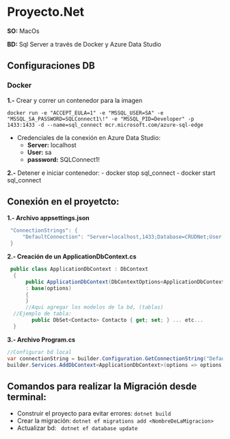 # **Proyecto.Net**

**SO:** MacOs

**BD:** Sql Server a través de Docker y Azure Data Studio

## Configuraciones DB

### Docker


**1.-** Crear y correr un contenedor para la imagen

`docker run -e "ACCEPT_EULA=1" -e "MSSQL_USER=SA" -e "MSSQL_SA_PASSWORD=SQLConnect1\!" -e "MSSQL_PID=Developer" -p 1433:1433 -d --name=sql_connect mcr.microsoft.com/azure-sql-edge`

  - Credenciales de la conexión en Azure Data Studio:
    * **Server:** localhost
    * **User:** sa
    * **password:** SQLConnect1!

**2.-** Detener e iniciar contenedor:
    - docker stop sql_connect
    - docker start sql_connect

## Conexión en el proyetcto:

**1.- Archivo appsettings.json**
   ```C#
    "ConnectionStrings": {
        "DefaultConnection": "Server=localhost,1433;Database=CRUDNet;User Id=sa;Password=SQLConnect1!;MultipleActiveResultSets=true;TrustServerCertificate=True"
    }
```

**2.- Creación de un ApplicationDbContext.cs**
  ```C#
   public class ApplicationDbContext : DbContext
	{
        public ApplicationDbContext(DbContextOptions<ApplicationDbContext> options)
        : base(options)
        {
		}
		//Aqui agregar los modelos de la bd, (tablas)
    //Ejemplo de tabla:
		  public DbSet<Contacto> Contacto { get; set; } ... etc...
	}
   ```

**3.- Archivo Program.cs**
  ```C#
  //Configurar bd local
  var connectionString = builder.Configuration.GetConnectionString("DefaultConnection");
  builder.Services.AddDbContext<ApplicationDbContext>(options => options.UseSqlServer(connectionString));
```

## Comandos para realizar la Migración desde terminal:

- Construir el proyecto para evitar errores:
    `dotnet build`
- Crear la migración:
    `dotnet ef migrations add <NombreDeLaMigracion> `
- Actualizar bd:
   ` dotnet ef database update`

